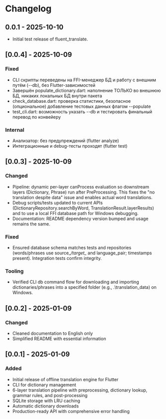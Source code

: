 # Changelog

## 0.0.1 - 2025-10-10

- Initial test release of fluent_translate.

## [0.0.4] - 2025-10-09

### Fixed
- CLI скрипты переведены на FFI-менеджер БД и работу с внешним путём (--db), без Flutter-зависимостей
- Завершён populate_dictionary.dart: наполнение ТОЛЬКО во внешнюю БД, никаких локальных БД внутри пакета
- check_database.dart: проверка статистики, безопасное (опциональное) добавление тестовых данных флагом --populate
- test_cli.dart: возможность указать --db и тестировать финальный перевод по конвейеру

### Internal
- Анализатор: без предупреждений (flutter analyze)
- Интеграционные и debug-тесты проходят (flutter test)

## [0.0.3] - 2025-10-09

### Changed
- Pipeline: dynamic per-layer canProcess evaluation so downstream layers (Dictionary, Phrase) run after PreProcessing. This fixes the "no translation despite data" issue and enables actual word translations.
- Debug scripts/tests updated to current APIs (DictionaryRepository.searchByWord, TranslationResult.layerResults) and to use a local FFI database path for Windows debugging.
- Documentation: README dependency version bumped and usage remains the same.

### Fixed
- Ensured database schema matches tests and repositories (words/phrases use source_*/target_* and language_pair; timestamps present). Integration tests confirm integrity.

### Tooling
- Verified CLI db command flow for downloading and importing dictionaries/phrases into a specified folder (e.g., .\\translation_data) on Windows.

## [0.0.2] - 2025-01-09

### Changed
- Cleaned documentation to English only
- Simplified README with essential information

## [0.0.1] - 2025-01-09

### Added
- Initial release of offline translation engine for Flutter
- CLI for dictionary management
- 6-layer translation pipeline with preprocessing, dictionary lookup, grammar rules, and post-processing
- SQLite storage with LRU caching
- Automatic dictionary downloads
- Production-ready API with comprehensive error handling
